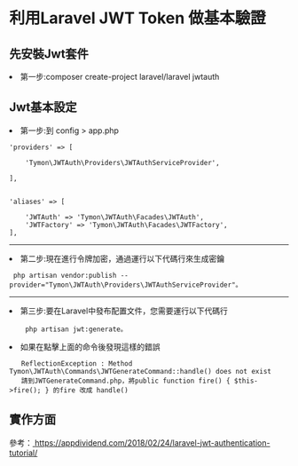 <h1>利用Laravel JWT Token 做基本驗證</h1>

## 先安裝Jwt套件

<li>第一步:composer create-project laravel/laravel jwtauth</li>

## Jwt基本設定

<li>第一步:到 config > app.php </li>

<div>
    
    'providers' => [

        'Tymon\JWTAuth\Providers\JWTAuthServiceProvider',

    ],


    'aliases' => [

        'JWTAuth' => 'Tymon\JWTAuth\Facades\JWTAuth',
        'JWTFactory' => 'Tymon\JWTAuth\Facades\JWTFactory',
    ],

</div>
<hr>


<li>第二步:現在進行令牌加密，通過運行以下代碼行來生成密鑰</li>

<div>
   
     php artisan vendor:publish --provider="Tymon\JWTAuth\Providers\JWTAuthServiceProvider"。

</div>


<hr>


<li>第三步:要在Laravel中發布配置文件，您需要運行以下代碼行</li>

<div>
        
        php artisan jwt:generate。
        
</div>

<li>如果在點擊上面的命令後發現這樣的錯誤</li>

<div>
        
       ReflectionException : Method Tymon\JWTAuth\Commands\JWTGenerateCommand::handle() does not exist
       請到JWTGenerateCommand.php，將public function fire() { $this->fire(); } 的fire 改成 handle()
        
</div>

## 實作方面
<div>
        
   參考：<a href="https://appdividend.com/2018/02/24/laravel-jwt-authentication-tutorial/">
        https://appdividend.com/2018/02/24/laravel-jwt-authentication-tutorial/
        </a>
        
</div>
